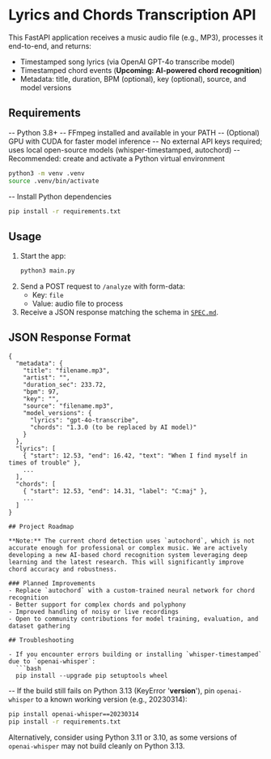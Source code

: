 # Lyrics and Chords Transcription API

This FastAPI application receives a music audio file (e.g., MP3), processes it end-to-end, and returns:
  - Timestamped song lyrics (via OpenAI GPT-4o transcribe model)
  - Timestamped chord events (**Upcoming: AI-powered chord recognition**)
  - Metadata: title, duration, BPM (optional), key (optional), source, and model versions

## Requirements
-- Python 3.8+
-- FFmpeg installed and available in your PATH
-- (Optional) GPU with CUDA for faster model inference
-- No external API keys required; uses local open-source models (whisper-timestamped, autochord)
-- Recommended: create and activate a Python virtual environment
   ```bash
   python3 -m venv .venv
   source .venv/bin/activate
   ```
-- Install Python dependencies
   ```bash
   pip install -r requirements.txt
   ```

## Usage
1. Start the app:
   ```bash
   python3 main.py
   ```
2. Send a POST request to `/analyze` with form-data:
   - Key: `file`
   - Value: audio file to process
3. Receive a JSON response matching the schema in [`SPEC.md`](SPEC.md).

## JSON Response Format
```jsonc
{
  "metadata": {
    "title": "filename.mp3",
    "artist": "",
    "duration_sec": 233.72,
    "bpm": 97,
    "key": "",
    "source": "filename.mp3",
    "model_versions": {
      "lyrics": "gpt-4o-transcribe",
      "chords": "1.3.0 (to be replaced by AI model)"
    }
  },
  "lyrics": [
    { "start": 12.53, "end": 16.42, "text": "When I find myself in times of trouble" },
    ...
  ],
  "chords": [
    { "start": 12.53, "end": 14.31, "label": "C:maj" },
    ...
  ]
}

## Project Roadmap

**Note:** The current chord detection uses `autochord`, which is not accurate enough for professional or complex music. We are actively developing a new AI-based chord recognition system leveraging deep learning and the latest research. This will significantly improve chord accuracy and robustness.

### Planned Improvements
- Replace `autochord` with a custom-trained neural network for chord recognition
- Better support for complex chords and polyphony
- Improved handling of noisy or live recordings
- Open to community contributions for model training, evaluation, and dataset gathering

## Troubleshooting

- If you encounter errors building or installing `whisper-timestamped` due to `openai-whisper`:
  ```bash
  pip install --upgrade pip setuptools wheel
  ```
-- If the build still fails on Python 3.13 (KeyError '__version__'), pin `openai-whisper` to a known working version (e.g., 20230314):
  ```bash
  pip install openai-whisper==20230314
  pip install -r requirements.txt
  ```
  Alternatively, consider using Python 3.11 or 3.10, as some versions of `openai-whisper` may not build cleanly on Python 3.13.